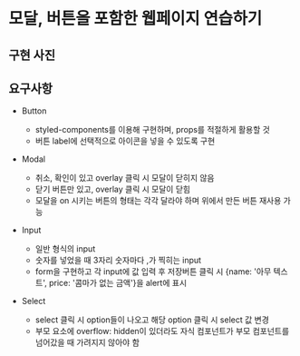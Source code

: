 # 모달, 버튼을 포함한 웹페이지 연습하기

## 구현 사진

## 요구사항

- Button

  - styled-components를 이용해 구현하며, props를 적절하게 활용할 것
  - 버튼 label에 선택적으로 아이콘을 넣을 수 있도록 구현

- Modal

  - 취소, 확인이 있고 overlay 클릭 시 모달이 닫히지 않음
  - 닫기 버튼만 있고, overlay 클릭 시 모달이 닫힘
  - 모달을 on 시키는 버튼의 형태는 각각 달라야 하며 위에서 만든 버튼 재사용 가능

- Input

  - 일반 형식의 input
  - 숫자를 넣었을 때 3자리 숫자마다 ,가 찍히는 input
  - form을 구현하고 각 input에 값 입력 후 저장버튼 클릭 시 {name: '아무 텍스트', price: '콤마가 없는 금액'}을 alert에 표시

- Select
  - select 클릭 시 option들이 나오고 해당 option 클릭 시 select 값 변경
  - 부모 요소에 overflow: hidden이 있더라도 자식 컴포넌트가 부모 컴포넌트를 넘어갔을 때 가려지지 않아야 함
